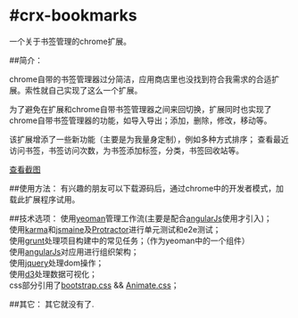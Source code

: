 #crx-bookmarks
================================

一个关于书签管理的chrome扩展。

##简介：

chrome自带的书签管理器过分简洁，应用商店里也没找到符合我需求的合适扩展。索性就自己实现了这么一个扩展。

为了避免在扩展和chrome自带书签管理器之间来回切换，扩展同时也实现了chrome自带书签管理器的功能，如导入导出；添加，删除，修改，移动等。

该扩展增添了一些新功能（主要是为我量身定制），例如多种方式排序； 查看最近访问书签，书签访问次数，为书签添加标签，分类，书签回收站等。

<a href="http://julienedies.github.io/demos/bookmarkManager/index.html"> 查看截图</a>

##使用方法：
有兴趣的朋友可以下载源码后，通过chrome中的开发者模式，加载此扩展程序试用。

##技术选项：
使用<a href="http://yeoman.io/">yeoman</a>管理工作流(主要是配合<a href="https://angularjs.org/">angularJs</a>使用才引入)；  <br />
使用<a href="http://karma-runner.github.io/0.12/index.html">karma</a>和<a href="http://jasmine.github.io/">jsmaine</a>及<a href="https://github.com/angular/protractor">Protractor</a>进行单元测试和e2e测试；   <br />
使用<a href="http://gruntjs.com/">grunt</a>处理项目构建中的常见任务；（作为yeoman中的一个组件）    <br />
使用<a href="https://angularjs.org/">angularJs</a>对应用进行组织架构；  <br />
使用<a href="http://jquery.com/">jquery</a>处理dom操作；  <br />
使用<a href="http://d3js.org/">d3</a>处理数据可视化；  <br />
css部分引用了<a href="http://getbootstrap.com/">bootstrap.css</a> && <a href="http://daneden.github.io/animate.css/">Animate.css</a>；

##其它：
其它就没有了.


